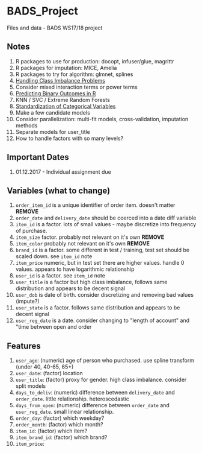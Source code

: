# BADS_Project

Files and data - BADS WS17/18 project

## Notes

1. R packages to use for production: docopt, infuser/glue, magrittr
2. R packages for imputation: MICE, Amelia
3. R packages to try for algorithm: glmnet, splines
4. [Handling Class Imbalance Problems](https://www.analyticsvidhya.com/blog/2016/03/practical-guide-deal-imbalanced-classification-problems/)
5. Consider mixed interaction terms or power terms
6. [Predicting Binary Outcomes in R](https://amunategui.github.io/binary-outcome-modeling/)
7. KNN / SVC / Extreme Random Forests
8. [Standardization of Categorical Variables](https://stats.stackexchange.com/questions/68077/are-categorical-variables-standardized-differently-in-penalized-regression)
9. Make a few candidate models
10. Consider parallelization: multi-fit models, cross-validation, imputation methods
11. Separate models for user_title
12. How to handle factors with so many levels?

## Important Dates

1. 01.12.2017 - Individual assignment due

## Variables (what to change)

1. `order_item_id` is a unique identifier of order item. doesn't matter **REMOVE**
2. `order_date` and `delivery_date` should be coerced into a date diff variable
3. `item_id` is a factor. lots of small values - maybe discretize into frequency of purchase.
4. `item_size` factor. probably not relevant on it's own **REMOVE**
5. `item_color` probably not relevant on it's own **REMOVE**
6. `brand_id` is a factor. some different in test / training, test set should be scaled down. see `item_id` note
7. `item_price` numeric, but in test set there are higher values. handle 0 values. appears to have logarithmic relationship
8. `user_id` is a factor. see `item_id` note
9. `user_title` is a factor but high class imbalance, follows same distribution and appears to be decent signal
10. `user_dob` is date of birth. consider discretizing and removing bad values (impute?)
11. `user_state` is a factor. follows same distribution and appears to be decent signal
12. `user_reg_date` is a date. consider changing to "length of account" and "time between open and order

## Features
1. `user_age`: (numeric) age of person who purchased. use spline transform (under 40, 40-65, 65+)
2. `user_date`: (factor) location
3. `user_title`: (factor) proxy for gender. high class imbalance. consider split models
4. `days_to_deliv`: (numeric) difference between `delivery_date` and `order_date`. little relationship. heteroscedastic
5. `days_from_open`: (numeric) difference between `order_date` and `user_reg_date`. small linear relationship.
6. `order_day`: (factor) which weekday?
7. `order_month`: (factor) which month?
8. `item_id`: (factor) which item?
9. `item_brand_id`: (factor) which brand?
10. `item_price`:
